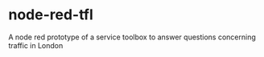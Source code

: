 # node-red-tfl
A node red prototype of a service toolbox to answer questions concerning traffic in London
